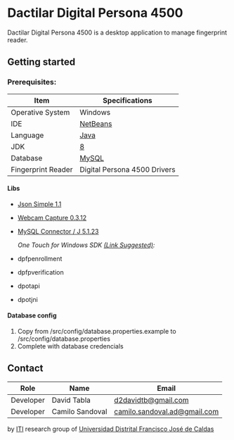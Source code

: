 # Dactilar Digital Persona 4500
Dactilar Digital Persona 4500 is a desktop application to manage fingerprint reader.

## Getting started
### Prerequisites:

| Item| Specifications|
|--|--|
| Operative System | Windows |
| IDE | [NetBeans](https://netbeans.org/downloads/8.2/rc/) |
| Language | [Java](https://www.java.com/es/download/) |
| JDK| [8](https://www.oracle.com/java/technologies/javase/javase-jdk8-downloads.html) |
| Database| [MySQL](https://dev.mysql.com/downloads/mysql/)|
| Fingerprint Reader | Digital Persona 4500 Drivers |


#### Libs

- [Json Simple 1.1](http://www.java2s.com/Code/Jar/j/Downloadjsonsimple11jar.htm)
- [Webcam Capture 0.3.12](https://github.com/sarxos/webcam-capture/releases)
- [MySQL Connector / J 5.1.23](https://cdn.mysql.com/archives/mysql-connector-java-5.1/mysql-connector-java-5.1.23.zip)

  *One Touch for Windows SDK [(Link Suggested)](https://github.com/Eliezer090/JavaLibsPersonal/blob/master/JavaLibs.rar):*

- dpfpenrollment
- dpfpverification
- dpotapi
- dpotjni

#### Database config

1. Copy from /src/config/database.properties.example to /src/config/database.properties
2. Complete with database credencials


## Contact


| Role| Name| Email |
|--|--|--|
| Developer| David Tabla | [d2davidtb@gmail.com](mailto:d2davidtb@gmail.com)
| Developer| Camilo Sandoval | [camilo.sandoval.ad@gmail.com](mailto:camilo.sandoval.ad@gmail.com)

by [ITI](http://itiud.org) research group of [Universidad Distrital Francisco José de Caldas](https://www.udistrital.edu.co/en/index)

